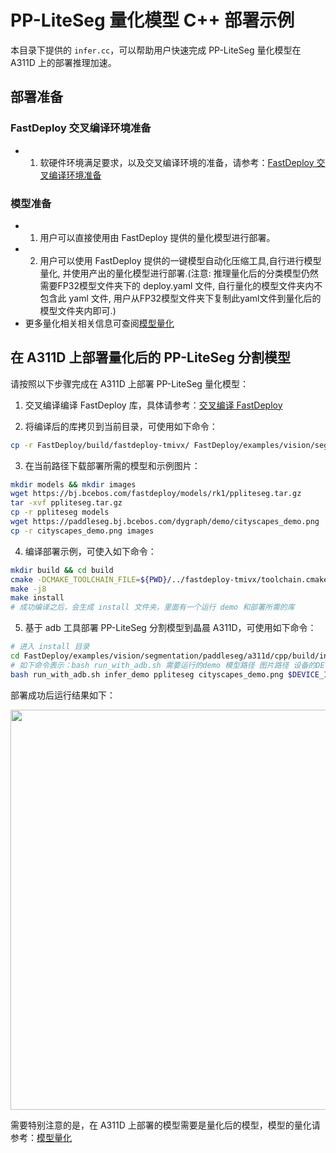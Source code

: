 # PP-LiteSeg 量化模型 C++ 部署示例

本目录下提供的 `infer.cc`，可以帮助用户快速完成 PP-LiteSeg 量化模型在 A311D 上的部署推理加速。

## 部署准备
### FastDeploy 交叉编译环境准备
- 1. 软硬件环境满足要求，以及交叉编译环境的准备，请参考：[FastDeploy 交叉编译环境准备](../../../../../../docs/cn/build_and_install/a311d.md#交叉编译环境搭建)  

### 模型准备
- 1. 用户可以直接使用由 FastDeploy 提供的量化模型进行部署。
- 2. 用户可以使用 FastDeploy 提供的一键模型自动化压缩工具,自行进行模型量化, 并使用产出的量化模型进行部署.(注意: 推理量化后的分类模型仍然需要FP32模型文件夹下的 deploy.yaml 文件, 自行量化的模型文件夹内不包含此 yaml 文件, 用户从FP32模型文件夹下复制此yaml文件到量化后的模型文件夹内即可.)
- 更多量化相关相关信息可查阅[模型量化](../../quantize/README.md)

## 在 A311D 上部署量化后的 PP-LiteSeg 分割模型
请按照以下步骤完成在 A311D 上部署 PP-LiteSeg 量化模型：
1. 交叉编译编译 FastDeploy 库，具体请参考：[交叉编译 FastDeploy](../../../../../../docs/cn/build_and_install/a311d.md#基于-paddlelite-的-fastdeploy-交叉编译库编译)

2. 将编译后的库拷贝到当前目录，可使用如下命令：
```bash
cp -r FastDeploy/build/fastdeploy-tmivx/ FastDeploy/examples/vision/segmentation/paddleseg/a311d/cpp
```

3. 在当前路径下载部署所需的模型和示例图片：
```bash
mkdir models && mkdir images
wget https://bj.bcebos.com/fastdeploy/models/rk1/ppliteseg.tar.gz
tar -xvf ppliteseg.tar.gz
cp -r ppliteseg models
wget https://paddleseg.bj.bcebos.com/dygraph/demo/cityscapes_demo.png
cp -r cityscapes_demo.png images
```

4. 编译部署示例，可使入如下命令：
```bash
mkdir build && cd build
cmake -DCMAKE_TOOLCHAIN_FILE=${PWD}/../fastdeploy-tmivx/toolchain.cmake -DFASTDEPLOY_INSTALL_DIR=${PWD}/../fastdeploy-tmivx -DTARGET_ABI=arm64 ..
make -j8
make install
# 成功编译之后，会生成 install 文件夹，里面有一个运行 demo 和部署所需的库
```

5. 基于 adb 工具部署 PP-LiteSeg 分割模型到晶晨 A311D，可使用如下命令：
```bash
# 进入 install 目录
cd FastDeploy/examples/vision/segmentation/paddleseg/a311d/cpp/build/install/
# 如下命令表示：bash run_with_adb.sh 需要运行的demo 模型路径 图片路径 设备的DEVICE_ID
bash run_with_adb.sh infer_demo ppliteseg cityscapes_demo.png $DEVICE_ID
```

部署成功后运行结果如下：

<img width="640" src="https://user-images.githubusercontent.com/30516196/205544166-9b2719ff-ed82-4908-b90a-095de47392e1.png">

需要特别注意的是，在 A311D 上部署的模型需要是量化后的模型，模型的量化请参考：[模型量化](../../../../../../docs/cn/quantize.md)
